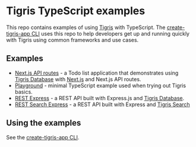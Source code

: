 # Tigris TypeScript examples

This repo contains examples of using [Tigris](https://www.tigrisdata.com) with TypeScript.
The [create-tigris-app CLI](https://github.com/tigrisdata/create-tigris-app) uses this repo to help developers get up and running quickly with Tigris using common frameworks and use cases.

## Examples

- [Next.js API routes](./nextjs-api-routes/) - a Todo list application that demonstrates using [Tigris Database](https://www.tigrisdata.com/docs/concepts/database/) with [Next.js](https://nextjs.org) and Next.js API routes.
- [Playground](./playground/) - minimal TypeScript example used when trying out Tigris basics.
- [REST Express](./rest-express/) - a REST API built with Express.js and [Tigris Database](https://www.tigrisdata.com/docs/concepts/database/).
- [REST Search Express](./rest-search-express/) - a REST API built with Express and [Tigris Search](https://www.tigrisdata.com/docs/concepts/searching/)

## Using the examples

See the [create-tigris-app CLI](https://github.com/tigrisdata/create-tigris-app).
